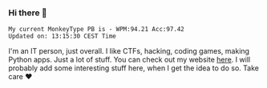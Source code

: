 ### Hi there 👋
<!-- PB START -->
```
My current MonkeyType PB is - WPM:94.21 Acc:97.42
Updated on: 13:15:30 CEST Time
```
<!-- PB END -->
I'm an IT person, just overall. I like CTFs, hacking, coding games, making Python apps. Just a lot of stuff.
You can check out my website [here](https://skill3472.github.io/).
I will probably add some interesting stuff here, when I get the idea to do so. Take care ❤️
